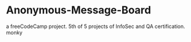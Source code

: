 # Anonymous-Message-Board
a freeCodeCamp project. 5th of 5 projects of InfoSec and QA certification.</br>
monky
